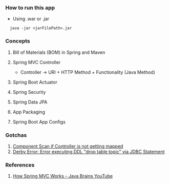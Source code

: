 ### How to run this app

- Using .war or .jar
``` 
  java -jar <jarFilePath>.jar
```

### Concepts
1. Bill of Materials (BOM) in Spring and Maven

2. Spring MVC Controller
    - Controller -> URI + HTTP Method + Functionality (Java Method)
    
3. Spring Boot Actuator

4. Spring Security

5. Spring Data JPA

6. App Packaging

7. Spring Boot App Configs

### Gotchas
1. [Component Scan if Controller is not getting mapped](https://stackoverflow.com/questions/45183875/spring-boot-controller-not-mapping/51658190)
2. [Derby Error: Error executing DDL "drop table topic" via JDBC Statement](https://github.com/spring-projects/spring-boot/issues/7706)

### References
1. [How Spring MVC Works - Java Brains YouTube](https://www.youtube.com/watch?v=xkDBaldNki4&list=PLqq-6Pq4lTTbx8p2oCgcAQGQyqN8XeA1x&index=15)  
